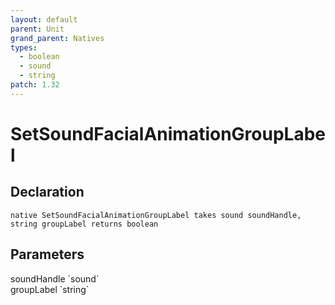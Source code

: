 ```yaml
---
layout: default
parent: Unit
grand_parent: Natives
types:
  - boolean
  - sound
  - string
patch: 1.32
---
```


# SetSoundFacialAnimationGroupLabel

## Declaration

```
native SetSoundFacialAnimationGroupLabel takes sound soundHandle, string groupLabel returns boolean
```

## Parameters
<dl>
  <dt>soundHandle `sound`</dt>
  <dd></dd>

  <dt>groupLabel `string`</dt>
  <dd></dd>
</dl>